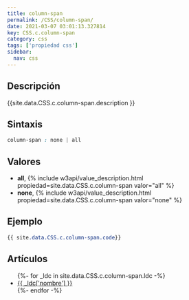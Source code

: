 ```yaml
---
title: column-span
permalink: /CSS/column-span/
date: 2021-03-07 03:01:13.327814
key: CSS.c.column-span
category: css
tags: ['propiedad css']
sidebar: 
  nav: css
---
```


## Descripción
{{site.data.CSS.c.column-span.description }}

## Sintaxis
~~~css
column-span : none | all
~~~

## Valores
* **all**,  {% include w3api/value_description.html propiedad=site.data.CSS.c.column-span valor="all" %}
* **none**,  {% include w3api/value_description.html propiedad=site.data.CSS.c.column-span valor="none" %}

## Ejemplo
~~~css
{{ site.data.CSS.c.column-span.code}}
~~~

## Artículos
<ul>
{%- for _ldc in site.data.CSS.c.column-span.ldc -%}
   <li>
       <a href="{{_ldc['url'] }}">{{ _ldc['nombre'] }}</a>
   </li>
{%- endfor -%}
</ul>
